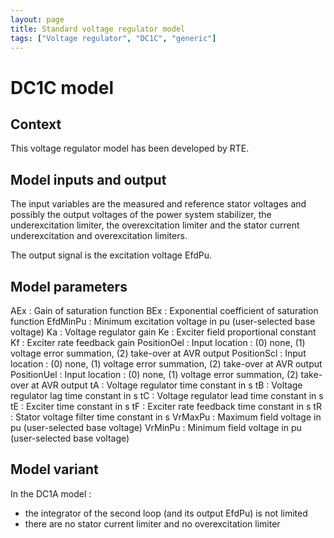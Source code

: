 ```yaml
---
layout: page
title: Standard voltage regulator model
tags: ["Voltage regulator", "DC1C", "generic"]
---
```

# DC1C model

## Context

This voltage regulator model has been developed by RTE.

## Model inputs and output

The input variables are the measured and reference stator voltages and possibly the output voltages of the power system stabilizer, the underexcitation limiter, the overexcitation limiter and the stator current underexcitation and overexcitation limiters.

The output signal is the excitation voltage EfdPu.

## Model parameters

AEx : Gain of saturation function
BEx : Exponential coefficient of saturation function
EfdMinPu : Minimum excitation voltage in pu (user-selected base voltage)
Ka : Voltage regulator gain
Ke : Exciter field proportional constant
Kf : Exciter rate feedback gain
PositionOel : Input location : (0) none, (1) voltage error summation, (2) take-over at AVR output
PositionScl : Input location : (0) none, (1) voltage error summation, (2) take-over at AVR output
PositionUel : Input location : (0) none, (1) voltage error summation, (2) take-over at AVR output
tA : Voltage regulator time constant in s
tB : Voltage regulator lag time constant in s
tC : Voltage regulator lead time constant in s
tE : Exciter time constant in s
tF : Exciter rate feedback time constant in s
tR : Stator voltage filter time constant in s
VrMaxPu : Maximum field voltage in pu (user-selected base voltage)
VrMinPu : Minimum field voltage in pu (user-selected base voltage)

## Model variant

In the DC1A model :
- the integrator of the second loop (and its output EfdPu) is not limited
- there are no stator current limiter and no overexcitation limiter 
